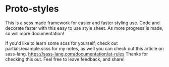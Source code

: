 # Proto-styles
This is a scss made framework for easier and faster styling use. Code and decorate faster with this easy to use style sheet. As more progress is made, so will more documentation!

If you'd like to learn some scss for yourself, check out partials/example.scss for my notes, as well you can check out this article on sass-lang. https://sass-lang.com/documentation/at-rules
Thanks for checking this out. Feel free to leave feedback, and share!
